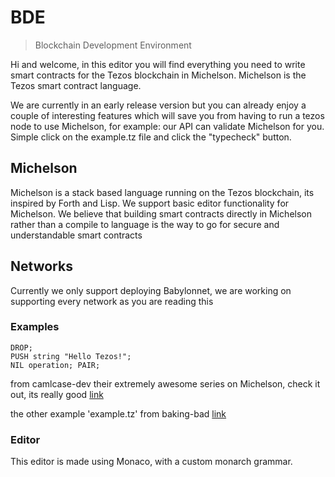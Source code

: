 # BDE
> Blockchain Development Environment

Hi and welcome, in this editor you will find everything you need to write smart
contracts for the Tezos blockchain in Michelson. Michelson is the Tezos smart
contract language.

We are currently in an early release version but you can already enjoy a couple
of interesting features which will save you from having to run a tezos node to
use Michelson, for example: our API can validate Michelson for you. Simple click
on the example.tz file and click the "typecheck" button.

## Michelson

Michelson is a stack based language running on the Tezos blockchain, its
inspired by Forth and Lisp. We support basic editor functionality for Michelson.
We believe that building smart contracts directly in Michelson rather than a
compile to language is the way to go for secure and understandable smart
contracts

## Networks

Currently we only support deploying Babylonnet, we are working on supporting
every network as you are reading this

### Examples

```tz
DROP;
PUSH string "Hello Tezos!";
NIL operation; PAIR;
```

from camlcase-dev their extremely awesome series on Michelson, check it out, its
really good [link](https://gitlab.com/camlcase-dev/michelson-tutorial/tree/master/01)

the other example 'example.tz' from baking-bad
[link](https://github.com/baking-bad/vscode-michelson-syntax/blob/master/examples/example1.tz)

### Editor

This editor is made using Monaco, with a custom monarch grammar.
